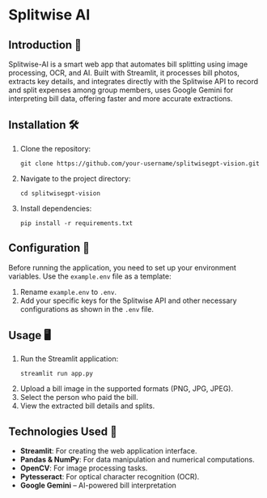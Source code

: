 
# Splitwise AI

## Introduction 📖

Splitwise-AI is a smart web app that automates bill splitting using image processing, OCR, and AI.
Built with Streamlit, it processes bill photos, extracts key details, and integrates directly with the Splitwise API to record and split expenses among group members, uses Google Gemini for interpreting bill data, offering faster and more accurate extractions.

## Installation 🛠️

1. Clone the repository:
   ```
   git clone https://github.com/your-username/splitwisegpt-vision.git
   ```
2. Navigate to the project directory:
   ```
   cd splitwisegpt-vision
   ```
3. Install dependencies:
   ```
   pip install -r requirements.txt
   ```


## Configuration 🔧

Before running the application, you need to set up your environment variables. Use the `example.env` file as a template:

1. Rename `example.env` to `.env`.
2. Add your specific keys for the Splitwise API and other necessary configurations as shown in the `.env` file.

## Usage 🖥️

1. Run the Streamlit application:
   ```
   streamlit run app.py
   ```
2. Upload a bill image in the supported formats (PNG, JPG, JPEG).
3. Select the person who paid the bill.
4. View the extracted bill details and splits.

## Technologies Used 🧰

- **Streamlit**: For creating the web application interface.
- **Pandas & NumPy**: For data manipulation and numerical computations.
- **OpenCV**: For image processing tasks.
- **Pytesseract**: For optical character recognition (OCR).
- **Google Gemini** – AI-powered bill interpretation
